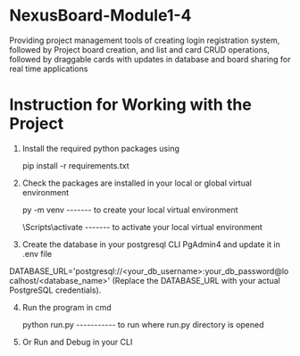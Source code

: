 # NexusBoard-Module1-4
Providing project management tools of creating login registration system, followed by Project board creation, and list and card CRUD operations, followed by draggable cards with updates in database and board sharing for real time applications

# Instruction for Working with the Project
1. Install the required python packages using

   pip install -r requirements.txt

2. Check the packages are installed in your local or global virtual environment

   py -m venv <virtual environment name>       ------- to create your local virtual environment

   <virtual environment name>\Scripts\activate ------- to activate your local virtual environment

3. Create the database in your postgresql CLI PgAdmin4 and update it in .env file

DATABASE_URL='postgresql://<your_db_username>:your_db_password@localhost/<database_name>'
(Replace the DATABASE_URL with your actual PostgreSQL credentials).

4. Run the program in cmd

   python run.py        ----------- to run where run.py directory is opened

5. Or Run and Debug in your CLI
